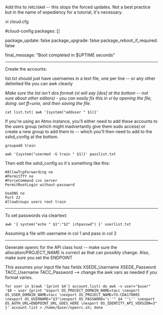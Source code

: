 Add this to /etc/skel -- this stops the forced updates. Not a best practice but in the name of expediency for a tutorial, it's necessary.

vi cloud.cfg

#cloud-config
packages: []

package_update: false
package_upgrade: false
package_reboot_if_required: false

final_message: "Boot completed in $UPTIME seconds"

------------------

Create the accounts:

list.txt should just have usernames in a text file, one per line -- or any other delimited file you can awk cleanly

*Make sure the list isn't dos format (vi will say [dos] at the bottom -- not sure about other editors) - you can easily fix this in vi by opening the file, doing :set ff=unix, and then saving the file.*

`cat list.txt| awk '{system("adduser " $1)}'`  

If you're using an Atmo instance, you'll either need to add these accounts to the users group (which might inadvertantly give them sudo access) or create a new group to add them to -- which you'll then need to add to the sshd_config at the bottom.

`groupadd train`

`awk '{system("usermod -G train " $1)}' passlist.txt`

Then edit the sshd_config so it's something like this:

```[js-156-117] root ~-->tail /etc/ssh/sshd_config
#AllowTcpForwarding no
#PermitTTY no
#ForceCommand cvs server
PermitRootLogin without-password

UseDNS no
Port 22
AllowGroups users root train
```

-----------------
To set passwords via cleartext:

`awk '{ system("echo " $1":"$2" |chpasswd") }' userlist.txt`

Assuming a file with username in col 1 and pass in col 2

-----------------
Generate openrc for the API class host -- make sure the allocation/PROJECT_NAME is correct as that can possibly change. Also, make sure you set the ENDPOINT

This assumes your input file has fields 
XSEDE_Username XSEDE_Password TACC_Username TACC_Password 
--> change the awk vars as needed if you format varies. 

`for user in $(awk '{print $4'} account.list)
do
  awk -v user="$user" '$0 ~ user {print "export OS_PROJECT_DOMAIN_NAME=tacc \nexport OS_USER_DOMAIN_NAME=tacc \nexport OS_PROJECT_NAME=TG-CDA170005 \nexport OS_USERNAME="$3"\nexport OS_PASSWORD='\''" $4 "'\'' \nexport OS_AUTH_URL=ENDPOINT_URL_GOES_HERE \nexport OS_IDENTITY_API_VERSION=3" }' account.list > /home/$user/openrc.sh;
done`


